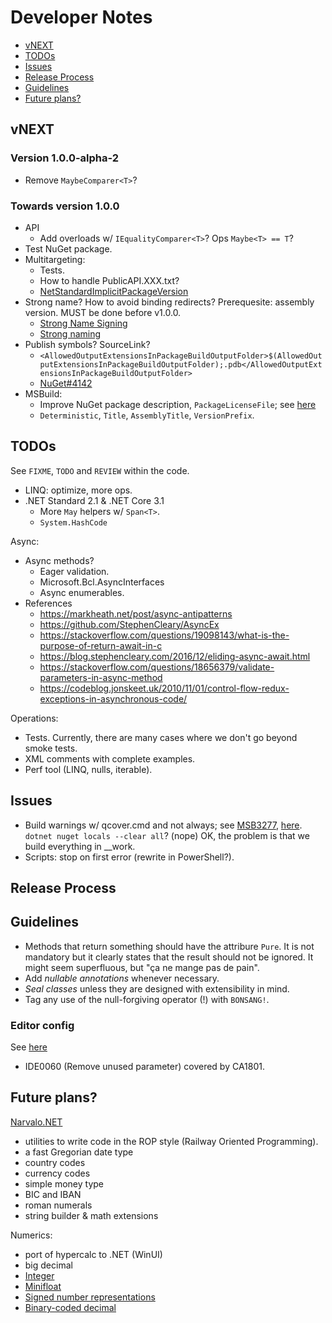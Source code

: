 # Developer Notes

- [vNEXT](#vnext)
- [TODOs](#todos)
- [Issues](#issues)
- [Release Process](#release-process)
- [Guidelines](#guidelines)
- [Future plans?](#future-plans)

vNEXT
-----

### Version 1.0.0-alpha-2
- Remove `MaybeComparer<T>`?

### Towards version 1.0.0
- API
  * Add overloads w/ `IEqualityComparer<T>`? Ops `Maybe<T> == T`?
- Test NuGet package.
- Multitargeting:
  * Tests.
  * How to handle PublicAPI.XXX.txt?
  * [NetStandardImplicitPackageVersion](https://docs.microsoft.com/en-us/dotnet/core/packages)
- Strong name? How to avoid binding redirects? Prerequesite: assembly version.
  MUST be done before v1.0.0.
  * [Strong Name Signing](https://github.com/dotnet/runtime/blob/master/docs/project/strong-name-signing.md)
  * [Strong naming](https://docs.microsoft.com/en-gb/dotnet/standard/library-guidance/strong-naming)
- Publish symbols? SourceLink?
  * `<AllowedOutputExtensionsInPackageBuildOutputFolder>$(AllowedOutputExtensionsInPackageBuildOutputFolder);.pdb</AllowedOutputExtensionsInPackageBuildOutputFolder>`
  * [NuGet#4142](https://github.com/NuGet/Home/issues/4142)
- MSBuild:
  * Improve NuGet package description, `PackageLicenseFile`;
    see [here](https://docs.microsoft.com/en-us/nuget/reference/msbuild-targets)
  * `Deterministic`, `Title`, `AssemblyTitle`, `VersionPrefix`.

TODOs
-----

See `FIXME`, `TODO` and `REVIEW` within the code.
- LINQ: optimize, more ops.
- .NET Standard 2.1 & .NET Core 3.1
  * More `May` helpers w/ `Span<T>`.
  * `System.HashCode`

Async:
- Async methods?
  * Eager validation.
  * Microsoft.Bcl.AsyncInterfaces
  * Async enumerables.
- References
  * https://markheath.net/post/async-antipatterns
  * https://github.com/StephenCleary/AsyncEx
  * https://stackoverflow.com/questions/19098143/what-is-the-purpose-of-return-await-in-c
  * https://blog.stephencleary.com/2016/12/eliding-async-await.html
  * https://stackoverflow.com/questions/18656379/validate-parameters-in-async-method
  * https://codeblog.jonskeet.uk/2010/11/01/control-flow-redux-exceptions-in-asynchronous-code/

Operations:
- Tests. Currently, there are many cases where we don't go beyond smoke tests.
- XML comments with complete examples.
- Perf tool (LINQ, nulls, iterable).

Issues
------

- Build warnings w/ qcover.cmd and not always; see
  [MSB3277](https://github.com/microsoft/msbuild/issues/608),
  [here](https://nickcraver.com/blog/2020/02/11/binding-redirects/).
  `dotnet nuget locals --clear all`? (nope)
  OK, the problem is that we build everything in __work.
- Scripts: stop on first error (rewrite in PowerShell?).

Release Process
---------------

Guidelines
----------

- Methods that return something should have the attribure `Pure`. It is not
  mandatory but it clearly states that the result should not be ignored.
  It might seem superfluous, but "ça ne mange pas de pain".
- Add _nullable annotations_ whenever necessary.
- _Seal classes_ unless they are designed with extensibility in mind.
- Tag any use of the null-forgiving operator (!) with `BONSANG!`.

### Editor config
See [here](https://docs.microsoft.com/en-us/visualstudio/ide/editorconfig-language-conventions?view=vs-2019)
- IDE0060 (Remove unused parameter) covered by CA1801.

Future plans?
-------------

[Narvalo.NET](https://github.com/chtoucas/Narvalo.NET)
- utilities to write code in the ROP style (Railway Oriented Programming).
- a fast Gregorian date type
- country codes
- currency codes
- simple money type
- BIC and IBAN
- roman numerals
- string builder & math extensions

Numerics:
- port of hypercalc to .NET (WinUI)
- big decimal
- [Integer](https://en.wikipedia.org/wiki/Integer_(computer_science))
- [Minifloat](https://en.wikipedia.org/wiki/Minifloat)
- [Signed number representations](https://en.wikipedia.org/wiki/Signed_number_representations)
- [Binary-coded decimal](https://en.wikipedia.org/wiki/Binary-coded_decimal)

